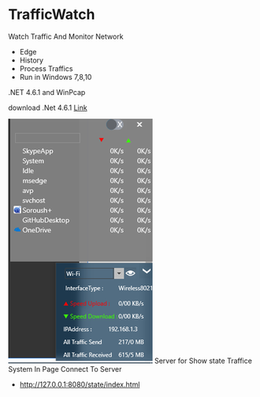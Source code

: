 # TrafficWatch
Watch Traffic And Monitor Network 
* Edge
* History
* Process Traffics
* Run in Windows 7,8,10

.NET 4.6.1 and WinPcap

download .Net 4.6.1 [Link](https://dotnet.microsoft.com/download/thank-you/net461)

![Screen](https://github.com/hamerstandr/TrafficWatch/blob/master/img/Screen.png?raw=true)
Server for Show state Traffice System In Page
Connect To Server
* http://127.0.0.1:8080/state/index.html

